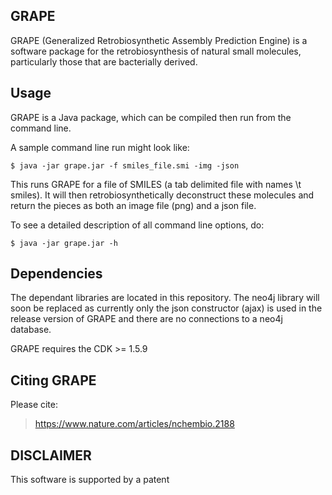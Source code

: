 ## GRAPE  

GRAPE (Generalized Retrobiosynthetic Assembly Prediction Engine) is a software package for the retrobiosynthesis of natural small molecules, particularly those that are bacterially derived.

## Usage

GRAPE is a Java package, which can be compiled then run from the command line. 

A sample command line run might look like: 

```
$ java -jar grape.jar -f smiles_file.smi -img -json
```

This runs GRAPE for a file of SMILES (a tab delimited file with names \t smiles). It will then retrobiosynthetically deconstruct these molecules and return the pieces as both an image file (png) and a json file.

To see a detailed description of all command line options, do:

```
$ java -jar grape.jar -h 
``` 

## Dependencies

The dependant libraries are located in this repository. The neo4j library will soon be replaced as currently only the json constructor (ajax) is used in the release version of GRAPE and there are no connections to a neo4j database.

GRAPE requires the CDK >= 1.5.9

## Citing GRAPE

Please cite: 

> https://www.nature.com/articles/nchembio.2188

## DISCLAIMER

This software is supported by a patent

